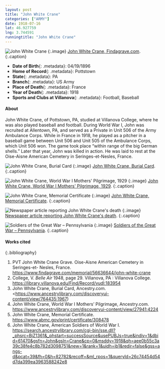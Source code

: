 ```yaml
---
layout: post
title: "John White Crane"
categories: ["ARMY"]
date: 1918-07-16
lat: 46.927759
lng: 3.744591
runningtitle: "John White Crane"
---
```


![John White Crane](images/JohnWCrane1.jpg)
   {:.image}
[John White Crane, Findagrave.com](https://www.findagrave.com/memorial/56636644/john-white-crane).
   {:.caption}

* **Date of Birth**{: .metadata}: 04/19/1896
* **Home of Record**{: .metadata}: Pottstown
* **State**{: .metadata}: PA
* **Branch**{: .metadata}: US Army
* **Place of Death**{: .metadata}: France
* **Year of Death**{: .metadata}: 1918
* **Sports and Clubs at Villanova**{: .metadata}: Football, Baseball

#### About

John White Crane, of Pottstown, PA, studied at Villanova College, where he was also played baseball and football. During World War I, John was recruited at Allentown, PA, and served as a Private in Unit 506 of the Army Ambulance Corps. While in France in 1918, he played as a pitcher in a baseball game between Unit 506 and Unit 505 of the Ambulance Corps, which Unit 506 won. The game took place “within range of the big German shells.” Later that year, John was killed in action. He was laid to rest at the Oise-Aisne American Cemetery in Seringes-et-Nesles, France.

![John White Crane, Burial Card](images/JohnWCrane2.jpg)
   {:.image}
[John White Crane, Burial Card](https://www.ancestrylibrary.com/discoveryui-content/view/764435:1967).
   {:.caption}

![John White Crane, World War I Mothers' Pilgrimage, 1929](images/JohnWCrane3.jpg)
   {:.image}
[John White Crane, World War I Mothers' Pilgrimage, 1929](https://www.ancestrylibrary.com/discoveryui-content/view/27941:4224).
   {:.caption}

![John White Crane, Memorial Certificate](images/JohnWCrane4.jpg)
   {:.image}
[John White Crane, Memorial Certificate](https://www.abmc.gov/print/certificate/308478).
   {:.caption}

![Newspaper article reporting John White Crane's death](images/JohnWCrane5.jpg)
   {:.image}
[Newspaper article reporting John White Crane's death](https://www.findagrave.com/memorial/56636644/john-white-crane).
   {:.caption}

![Soldiers of the Great War – Pennsylvania](images/JohnWCrane6.jpg)
   {:.image}
[Soldiers of the Great War – Pennsylvania](https://search.ancestrylibrary.com/cgi-bin/sse.dll?_phsrc=BjZ1361&_phstart=successSource&usePUBJs=true&indiv=1&dbid=61470&gsfn=John&gsln=Crane&cp=0&msddy=1918&qh=aee0b55c3a39c38fe4c8b782d3098751&new=1&rank=1&uidh=ib1&redir=false&gss=angs-d&pcat=39&fh=0&h=82782&recoff=&ml_rpos=1&queryId=26c74454d54d7da399ea3963588242e8).
   {:.caption}

#### Works cited

{:.bibliography}
1. PVT John White Crane Grave. Oise-Aisne American Cemetery in Seringes-et- Nesles, France. <https://www.findagrave.com/memorial/56636644/john-white-crane>
2. College, V. _Belle Air_ 1948, page 29. Villanova, PA : Villanova College. <https://library.villanova.edu/Find/Record/vudl:183954>
3. John White Crane, Burial Card, Ancestry.com. <https://www.ancestrylibrary.com/discoveryui-content/view/764435:1967)
4. John White Crane, World War I Mothers’ Pilgrimage, Ancestry.com. <https://www.ancestrylibrary.com/discoveryui-content/view/27941:4224>
5. John White Crane, Memorial Certificate. <https://www.abmc.gov/print/certificate/308478>
6. John White Crane, American Soldiers of World War I. <https://search.ancestrylibrary.com/cgi-bin/sse.dll?_phsrc=BjZ1361&_phstart=successSource&usePUBJs=true&indiv=1&dbid=61470&gsfn=John&gsln=Crane&cp=0&msddy=1918&qh=aee0b55c3a39c38fe4c8b782d3098751&new=1&rank=1&uidh=ib1&redir=false&gss=angs-d&pcat=39&fh=0&h=82782&recoff=&ml_rpos=1&queryId=26c74454d54d7da399ea3963588242e8>
